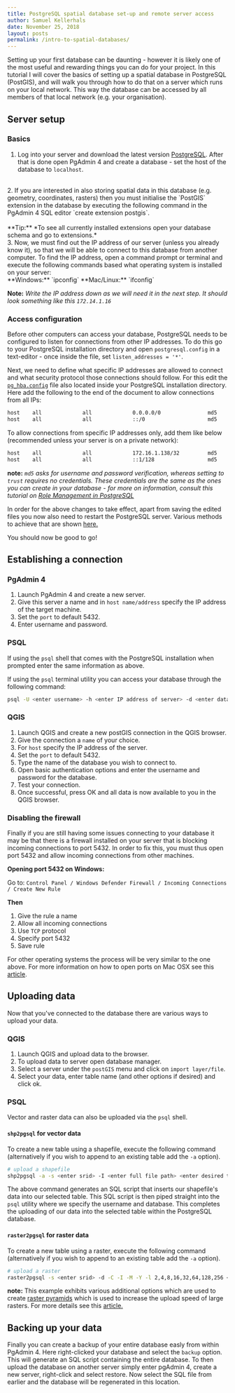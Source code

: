 ```yaml
---
title: PostgreSQL spatial database set-up and remote server access
author: Samuel Kellerhals
date: November 25, 2018
layout: posts
permalink: /intro-to-spatial-databases/
---
```


Setting up your first database can be daunting - however it is likely one of the most useful and rewarding things you can do for your project. In this tutorial I will cover the basics of setting up a spatial database in PostgreSQL (PostGIS), and will walk you through how to do that on a server which runs on your local network. This way the database can be accessed by all members of that local network (e.g. your organisation). 

## Server setup

### Basics

1. Log into your server and download the latest version [PostgreSQL](https://www.postgresql.org/). After that is done open PgAdmin 4 and create a database - set the host of the database to `localhost`.  
<br>
2. If you are interested in also storing spatial data in this database (e.g. geometry, coordinates, rasters) then you must initialise the `PostGIS` extension in the database by executing the following command in the PgAdmin 4 SQL editor `create extension postgis`. <br><br>**Tip:** *To see all currently installed extensions open your database schema and go to extensions.*
<br>
3. Now, we must find out the IP address of our server (unless you already know it), so that we will be able to connect to this database from another computer. To find the IP address, open a command prompt or terminal and execute the following commands based what operating system is installed on your server: <br>
**Windows:** `ipconfig`
**Mac/Linux:** `ifconfig` <br>

**Note:** *Write the IP address down as we will need it in the next step. It should look something like this `172.14.1.16`*

### Access configuration

Before other computers can access your database, PostgreSQL needs to be configured to listen for connections from other IP addresses. To do this go to your PostgreSQL installation directory and open `postgresql.config` in a text-editor - once inside the file, set `listen_addresses = '*'`.

Next, we need to define what specific IP addresses are allowed to connect and what security protocol those connections should follow. For this edit the [`pg_hba.config`](https://www.postgresql.org/docs/devel/auth-pg-hba-conf.html) file also located inside your PostgreSQL installation directory. Here add the following to the end of the document to allow connections from all IPs:

```bash
host    all             all             0.0.0.0/0               md5
host    all             all             ::/0                    md5
```

To allow connections from specific IP addresses only, add them like below (recommended unless your server is on a private network):

```bash
host    all             all             172.16.1.138/32         md5
host    all             all             ::1/128                 md5
```

**note:** *`md5` asks for username and password verification, whereas setting to `trust` requires no credentials. These credentials are the same as the ones you can create in your database - for more on information, consult this tutorial on [Role Management in PostgreSQL](http://www.postgresqltutorial.com/postgresql-roles/)*

In order for the above changes to take effect, apart from saving the edited files you now also need to restart the PostgreSQL server. Various methods to achieve that are shown [here.](https://www.pokertracker.com/guides/PT4/troubleshooting/restart-the-postgresql-server)

You should now be good to go!

## Establishing a connection

### PgAdmin 4

1. Launch PgAdmin 4 and create a new server.
2. Give this server a name and in `host name/address` specify the IP address of the target machine. 
3. Set the `port` to default 5432.
4. Enter username and password.

### PSQL

If using the `psql` shell that comes with the PostgreSQL installation when prompted enter the same information as above.

If using the `psql` terminal utility you can access your database through the following command:

```bash
psql -U <enter username> -h <enter IP address of server> -d <enter database name>
```

### QGIS

1. Launch QGIS and create a new postGIS connection in the QGIS browser.
2. Give the connection a `name` of your choice.
3. For `host` specify the IP address of the server.
4. Set the `port` to default 5432.
5. Type the name of the database you wish to connect to.
6. Open basic authentication options and enter the username and password for the database.
7. Test your connection.
8. Once successful, press OK and all data is now available to you in the QGIS browser.

### Disabling the firewall

Finally if you are still having some issues connecting to your database it may be that there is a firewall installed on your server that is blocking incoming connections to port 5432. In order to fix this, you must thus open port 5432 and allow incoming connections from other machines. 



**Opening port 5432 on Windows:**

Go to: `Control Panel / Windows Defender Firewall / Incoming Connections / Create New Rule`

**Then**

1. Give the rule a name
2. Allow all incoming connections
3. Use `TCP` protocol
4. Specify port 5432
5. Save rule

For other operating systems the process will be very similar to the one above. For more information on how to open ports on Mac OSX see this [article](https://www.macworld.co.uk/how-to/mac-software/how-open-specific-ports-in-os-x-1010-firewall-3616405/).

## Uploading data

Now that you've connected to the database there are various ways to upload your data.

### QGIS

1. Launch QGIS and upload data to the browser.
2. To upload data to server open database manager.
3. Select a server under the `postGIS` menu and click on `import layer/file`.
4. Select your data, enter table name (and other options if desired) and click ok.

### PSQL

Vector and raster data can also be uploaded via the `psql` shell.

#### `shp2pgsql` for vector data

To create a new table using a shapefile, execute the following command (alternatively if you wish to append to an existing table add the `-a` option).

```bash
# upload a shapefile
shp2pgsql -a -s <enter srid> -I <enter full file path> <enter desired table name> | psql -h <enter host> -U <enter username> -p <enter port> -d <enter database name>
```

The above command generates an SQL script that inserts our shapefile's data into our selected table. This SQL script is then piped straight into the `psql` utility where we specify the username and database. This completes the uploading of our data into the selected table within the PostgreSQL database.

#### `raster2pgsql` for raster data

To create a new table using a raster, execute the following command (alternatively if you wish to append to an existing table add the `-a` option).

```bash
# upload a raster
raster2pgsql -s <enter srid> -d -C -I -M -Y -l 2,4,8,16,32,64,128,256 <enter full file path> -t auto <enter desired table name> | psql -h <enter host> -U <enter username> -p <enter port> -d <enter database name>
```

**note:** This example exhibits various additional options which are used to create [raster pyramids](http://edndoc.esri.com/arcsde/9.2/concepts/rasters/basicprinciples/pyramids.htm) which is used to increase the upload speed of large rasters. For more details see this [article.](https://duncanjg.wordpress.com/2012/11/20/the-basics-of-postgis-raster/)

## Backing up your data

Finally you can create a backup of your entire database easly from within PgAdmin 4. Here right-clicked your database and select the `backup` option. This will generate an SQL script containing the entire database. To then upload the database on another server simply enter pgAdmin 4, create a new server, right-click and select restore. Now select the SQL file from earlier and the database will be regenerated in this location.